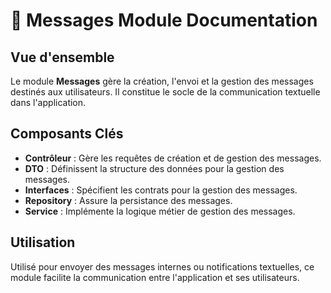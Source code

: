 # 💬 Messages Module Documentation

## Vue d'ensemble
Le module **Messages** gère la création, l'envoi et la gestion des messages destinés aux utilisateurs. Il constitue le socle de la communication textuelle dans l'application.

## Composants Clés
- **Contrôleur** : Gère les requêtes de création et de gestion des messages.
- **DTO** : Définissent la structure des données pour la gestion des messages.
- **Interfaces** : Spécifient les contrats pour la gestion des messages.
- **Repository** : Assure la persistance des messages.
- **Service** : Implémente la logique métier de gestion des messages.

## Utilisation
Utilisé pour envoyer des messages internes ou notifications textuelles, ce module facilite la communication entre l'application et ses utilisateurs.
